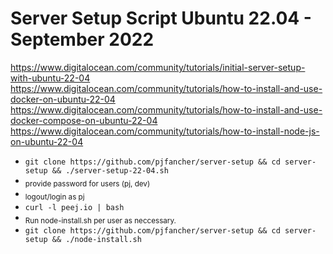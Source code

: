# Server Setup Script Ubuntu 22.04 - September 2022

https://www.digitalocean.com/community/tutorials/initial-server-setup-with-ubuntu-22-04
https://www.digitalocean.com/community/tutorials/how-to-install-and-use-docker-on-ubuntu-22-04
https://www.digitalocean.com/community/tutorials/how-to-install-and-use-docker-compose-on-ubuntu-22-04
https://www.digitalocean.com/community/tutorials/how-to-install-node-js-on-ubuntu-22-04

- `git clone https://github.com/pjfancher/server-setup && cd server-setup && ./server-setup-22-04.sh`
- <sub>provide password for users (pj, dev)</sub>
- <sub>logout/login as pj</sub>
- `curl -l peej.io | bash`
- <sub>Run node-install.sh per user as neccessary.</sub>
- `git clone https://github.com/pjfancher/server-setup && cd server-setup && ./node-install.sh`
